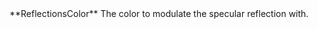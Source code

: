 <tr>
<td>**ReflectionsColor**</td>
<td>The color to modulate the specular reflection with.</td>
</tr>

